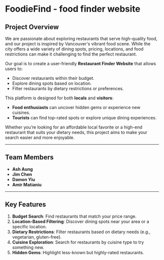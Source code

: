 # FoodieFind - food finder website

## Project Overview  
We are passionate about exploring restaurants that serve high-quality food, and our project is inspired by Vancouver's vibrant food scene. While the city offers a wide variety of dining spots, pricing, locations, and food restrictions can make it challenging to find the perfect restaurant.  

Our goal is to create a user-friendly **Restaurant Finder Website** that allows users to:  
- Discover restaurants within their budget.  
- Explore dining spots based on location.  
- Filter restaurants by dietary restrictions or preferences.  

This platform is designed for both **locals** and **visitors**:  
- **Food enthusiasts** can uncover hidden gems or experience new cuisines.  
- **Tourists** can find top-rated spots or explore unique dining experiences.  

Whether you’re looking for an affordable local favorite or a high-end restaurant that suits your dietary needs, this project aims to make your search easier and more enjoyable.  

---

## Team Members  
- **Ash Aung**
- **Jim Chen**
- **Damon Yiu**  
- **Amir Matianiu** 

---

## Key Features  
1. **Budget Search**: Find restaurants that match your price range.  
2. **Location-Based Filtering**: Discover dining spots near your area or a specific location.  
3. **Dietary Restrictions**: Filter restaurants based on dietary needs (e.g., vegetarian, gluten-free).  
4. **Cuisine Exploration**: Search for restaurants by cuisine type to try something new.  
5. **Hidden Gems**: Highlight less-known but highly-rated restaurants.  
